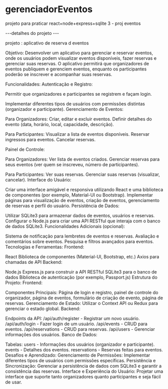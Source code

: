 # gerenciadorEventos
projeto para praticar react+node+express+sqlite 3 - proj eventos


---detalhes do projeto ---


projeto : aplicativo de reserva d eventos


Objetivo:
Desenvolver um aplicativo para gerenciar e reservar eventos, onde os usuários podem visualizar eventos disponíveis, fazer reservas e gerenciar suas reservas. O aplicativo permitirá que organizadores de eventos publiquem e gerenciem eventos, enquanto os participantes poderão se inscrever e acompanhar suas reservas.

Funcionalidades:
Autenticação e Registro:

Permitir que organizadores e participantes se registrem e façam login.

Implementar diferentes tipos de usuários com permissões distintas (organizador e participante).
Gerenciamento de Eventos:

Para Organizadores:
Criar, editar e excluir eventos.
Definir detalhes do evento (data, horário, local, capacidade, descrição).

Para Participantes:
Visualizar a lista de eventos disponíveis.
Reservar ingressos para eventos.
Cancelar reservas.


Painel de Controle:

Para Organizadores:
Ver lista de eventos criados.
Gerenciar reservas para seus eventos (ver quem se inscreveu, número de participantes).

Para Participantes:
Ver suas reservas.
Gerenciar suas reservas (visualizar, cancelar).
Interface do Usuário:

Criar uma interface amigável e responsiva utilizando React e uma biblioteca de componentes (por exemplo, Material-UI ou Bootstrap).
Implementar páginas para visualização de eventos, criação de eventos, gerenciamento de reservas e perfil do usuário.
Persistência de Dados:

Utilizar SQLite3 para armazenar dados de eventos, usuários e reservas.
Configurar o Node.js para criar uma API RESTful que interaja com o banco de dados SQLite3.
Funcionalidades Adicionais (opcional):

Sistema de notificação para lembretes de eventos e reservas.
Avaliação e comentários sobre eventos.
Pesquisa e filtros avançados para eventos.
Tecnologias e Ferramentas:
Frontend:

React
Biblioteca de componentes (Material-UI, Bootstrap, etc.)
Axios para chamadas de API
Backend:

Node.js
Express.js para construir a API RESTful
SQLite3 para o banco de dados
Biblioteca de autenticação (por exemplo, Passport.js)
Estrutura do Projeto:
Frontend:

Componentes Principais: Página de login e registro, painel de controle do organizador, página de eventos, formulário de criação de evento, página de reservas.
Gerenciamento de Estado: Utilizar o Context API ou Redux para gerenciar o estado global.
Backend:

Endpoints da API:
/api/auth/register - Registrar um novo usuário.
/api/auth/login - Fazer login de um usuário.
/api/events - CRUD para eventos.
/api/reservations - CRUD para reservas.
/api/users - Gerenciar informações dos usuários.
Banco de Dados:

Tabelas:
users - Informações dos usuários (organizador e participante).
events - Detalhes dos eventos.
reservations - Reservas feitas para eventos.
Desafios e Aprendizado:
Gerenciamento de Permissões: Implementar diferentes tipos de usuários com permissões específicas.
Persistência e Sincronização: Gerenciar a persistência de dados com SQLite3 e garantir a consistência das reservas.
Interface e Experiência do Usuário: Projetar uma interface que suporte tanto organizadores quanto participantes e seja fácil de usar.

